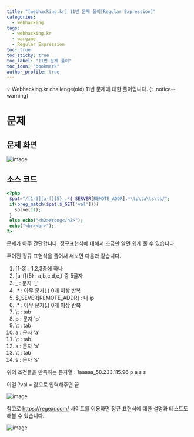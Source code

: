 ```yaml
---
title: "[webhacking.kr] 11번 문제 풀이[Regular Expression]"
categories:
  - webhacking
tags:
  - webhacking.kr
  - wargame
  - Regular Expression
toc: true
toc_sticky: true
toc_label: "11번 문제 풀이"
toc_icon: "bookmark"
author_profile: true
---
```


💡 Webhacking.kr challenge(old) 11번 문제에 대한 풀이입니다.
{: .notice--warning}

# 문제
## 문제 화면
 ![image](https://user-images.githubusercontent.com/33647663/150689988-7913981b-5019-4b29-82a6-d2cda310461c.png)

## 소스 코드
 ```php
 <?php
  $pat="/[1-3][a-f]{5}_.*$_SERVER[REMOTE_ADDR].*\tp\ta\ts\ts/";
  if(preg_match($pat,$_GET['val'])){
    solve(11);
  }
  else echo("<h2>Wrong</h2>");
  echo("<br><br>");
?>
 ```

 문제가 아주 간단합니다. 정규표현식에 대해서 조금만 알면 쉽게 풀 수 있습니다.

 주어진 정규 표현식을 풀어서 써보면 다음과 같습니다.
 1. [1-3]  : 1,2,3중에 하나
 2. [a-f]{5} : a,b,c,d,e,f 중 5글자
 3. _ : 문자 '_'
 4. .* : 아무 문자(.) 0개 이상 반복
 5. $_SEVER[REMOTE_ADDR] : 내 ip
 6. .* : 아무 문자(.) 0개 이상 반복
 7. \t : tab
 8. p : 문자 'p'
 9. \t : tab
 10. a : 문자 'a'
 11. \t : tab
 12. s : 문자 's'
 13. \t : tab
 14. s : 문자 's'
 
 위의 조건들을 만족하는 문자열 : 1aaaaa_58.233.115.96 p a s s

 이걸 ?val = 값으로 입력해주면 끝

 ![image](https://user-images.githubusercontent.com/33647663/150690250-9db1f093-0b89-47f9-9ddd-16f4a67fb323.png)

 참고로 https://regexr.com/ 사이트를 이용하면 정규 표현식에 대한 설명과 테스트도 해볼 수 있습니다.

 ![image](https://user-images.githubusercontent.com/33647663/150690343-c4f96977-7f38-4cee-afa0-40b7df2cabb6.png)

 
